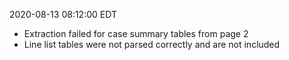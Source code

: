 2020-08-13 08:12:00 EDT


- Extraction failed for case summary tables from page 2
- Line list tables were not parsed correctly and are not included
